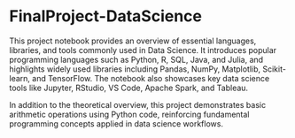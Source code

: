 # FinalProject-DataScience
This project notebook provides an overview of essential languages, libraries, and tools commonly used in Data Science. It introduces popular programming languages such as Python, R, SQL, Java, and Julia, and highlights widely used libraries including Pandas, NumPy, Matplotlib, Scikit-learn, and TensorFlow. The notebook also showcases key data science tools like Jupyter, RStudio, VS Code, Apache Spark, and Tableau.

In addition to the theoretical overview, this project demonstrates basic arithmetic operations using Python code, reinforcing fundamental programming concepts applied in data science workflows.
